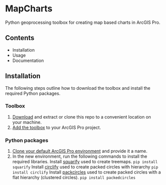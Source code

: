 # MapCharts
Python geoprocessing toolbox for creating map based charts in ArcGIS Pro.
 
## Contents
- Installation
- Usage
- Documentation

## Installation
The following steps outline how to download the toolbox and install the required Python packages.

### Toolbox
1. [Download](https://github.com/WarrenDz/MapCharts/archive/refs/heads/main.zip) and extract or clone this repo to a convenient location on your machine.
2. [Add the toolbox](https://pro.arcgis.com/en/pro-app/latest/help/analysis/geoprocessing/basics/use-a-custom-geoprocessing-tool.htm) to your ArcGIS Pro project.

### Python packages
1. [Clone your default ArcGIS Pro environment](https://pro.arcgis.com/en/pro-app/latest/arcpy/get-started/clone-an-environment.htm) and provide it a name.
2. In the new environment, run the following commands to install the required libraries.
Install [squarify](https://github.com/laserson/squarify) used to create treemaps.
`pip install squarify`
Install [circlify](https://github.com/elmotec/circlify/tree/main) used to create packed circles with hierarchy
`pip install circlify`
Install [packcircles](https://github.com/mhtchan/packcircles/tree/main) used to create packed circles with a flat hierarchy (clustered circles).
`pip install packedcircles`
